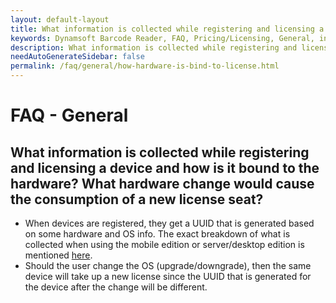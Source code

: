```yaml
---
layout: default-layout
title: What information is collected while registering and licensing a device and how it is bind to the hardware information? What hardware change would cause a new license consumption?
keywords: Dynamsoft Barcode Reader, FAQ, Pricing/Licensing, General, information gathered, hardware bind, new license consumption
description: What information is collected while registering and licensing a device and how it is bind to the hardware information? What hardware change would cause a new license consumption?
needAutoGenerateSidebar: false
permalink: /faq/general/how-hardware-is-bind-to-license.html
---
```


# FAQ - General

## What information is collected while registering and licensing a device and how is it bound to the hardware? What hardware change would cause the consumption of a new license seat?

- When devices are registered, they get a UUID that is generated based on some hardware and OS info. The exact breakdown of what is collected when using the mobile edition or server/desktop edition is mentioned [here](https://www.dynamsoft.com/license-server/docs/about/terms.html#generate-a-uuid).
- Should the user change the OS (upgrade/downgrade), then the same device will take up a new license since the UUID that is generated for the device after the change will be different.
